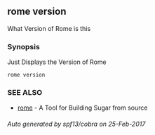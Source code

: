 ## rome version

What Version of Rome is this

### Synopsis


Just Displays the Version of Rome

```
rome version
```

### SEE ALSO
* [rome](rome.md)	 - A Tool for Building Sugar from source

###### Auto generated by spf13/cobra on 25-Feb-2017
